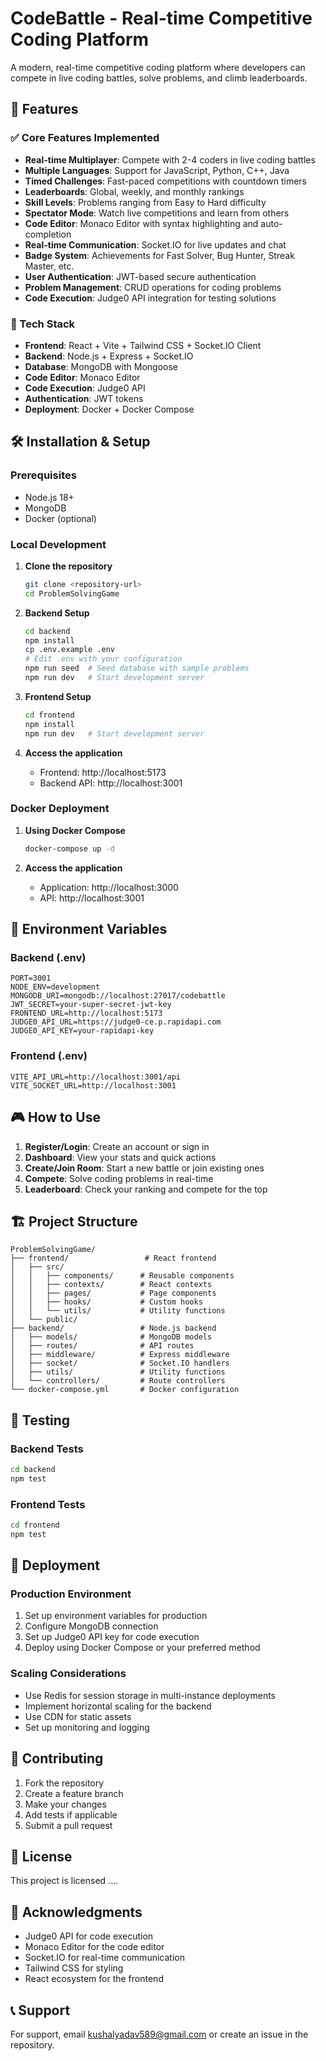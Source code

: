 # CodeBattle - Real-time Competitive Coding Platform

A modern, real-time competitive coding platform where developers can compete in live coding battles, solve problems, and climb leaderboards.

## 🚀 Features

### ✅ Core Features Implemented
- **Real-time Multiplayer**: Compete with 2-4 coders in live coding battles
- **Multiple Languages**: Support for JavaScript, Python, C++, Java
- **Timed Challenges**: Fast-paced competitions with countdown timers
- **Leaderboards**: Global, weekly, and monthly rankings
- **Skill Levels**: Problems ranging from Easy to Hard difficulty
- **Spectator Mode**: Watch live competitions and learn from others
- **Code Editor**: Monaco Editor with syntax highlighting and auto-completion
- **Real-time Communication**: Socket.IO for live updates and chat
- **Badge System**: Achievements for Fast Solver, Bug Hunter, Streak Master, etc.
- **User Authentication**: JWT-based secure authentication
- **Problem Management**: CRUD operations for coding problems
- **Code Execution**: Judge0 API integration for testing solutions 

### 🎯 Tech Stack
- **Frontend**: React + Vite + Tailwind CSS + Socket.IO Client
- **Backend**: Node.js + Express + Socket.IO
- **Database**: MongoDB with Mongoose
- **Code Editor**: Monaco Editor
- **Code Execution**: Judge0 API
- **Authentication**: JWT tokens
- **Deployment**: Docker + Docker Compose

## 🛠️ Installation & Setup

### Prerequisites
- Node.js 18+ 
- MongoDB
- Docker (optional)

### Local Development

1. **Clone the repository**
   ```bash
   git clone <repository-url>
   cd ProblemSolvingGame
   ```

2. **Backend Setup**
   ```bash
   cd backend
   npm install
   cp .env.example .env
   # Edit .env with your configuration
   npm run seed  # Seed database with sample problems
   npm run dev   # Start development server
   ```

3. **Frontend Setup**
   ```bash
   cd frontend
   npm install
   npm run dev   # Start development server
   ```

4. **Access the application**
   - Frontend: http://localhost:5173
   - Backend API: http://localhost:3001

### Docker Deployment

1. **Using Docker Compose**
   ```bash
   docker-compose up -d
   ```

2. **Access the application**
   - Application: http://localhost:3000
   - API: http://localhost:3001

## 📝 Environment Variables

### Backend (.env)
```env
PORT=3001
NODE_ENV=development
MONGODB_URI=mongodb://localhost:27017/codebattle
JWT_SECRET=your-super-secret-jwt-key
FRONTEND_URL=http://localhost:5173
JUDGE0_API_URL=https://judge0-ce.p.rapidapi.com
JUDGE0_API_KEY=your-rapidapi-key
```

### Frontend (.env)
```env
VITE_API_URL=http://localhost:3001/api
VITE_SOCKET_URL=http://localhost:3001
```

## 🎮 How to Use

1. **Register/Login**: Create an account or sign in
2. **Dashboard**: View your stats and quick actions
3. **Create/Join Room**: Start a new battle or join existing ones
4. **Compete**: Solve coding problems in real-time
5. **Leaderboard**: Check your ranking and compete for the top

## 🏗️ Project Structure

```
ProblemSolvingGame/
├── frontend/                 # React frontend
│   ├── src/
│   │   ├── components/      # Reusable components
│   │   ├── contexts/        # React contexts
│   │   ├── pages/           # Page components
│   │   ├── hooks/           # Custom hooks
│   │   └── utils/           # Utility functions
│   └── public/
├── backend/                 # Node.js backend
│   ├── models/              # MongoDB models
│   ├── routes/              # API routes
│   ├── middleware/          # Express middleware
│   ├── socket/              # Socket.IO handlers
│   ├── utils/               # Utility functions
│   └── controllers/         # Route controllers
└── docker-compose.yml       # Docker configuration
```

## 🧪 Testing

### Backend Tests
```bash
cd backend
npm test
```

### Frontend Tests
```bash
cd frontend
npm test
```

## 🚀 Deployment

### Production Environment
1. Set up environment variables for production
2. Configure MongoDB connection
3. Set up Judge0 API key for code execution
4. Deploy using Docker Compose or your preferred method

### Scaling Considerations
- Use Redis for session storage in multi-instance deployments
- Implement horizontal scaling for the backend
- Use CDN for static assets
- Set up monitoring and logging

## 🤝 Contributing

1. Fork the repository
2. Create a feature branch
3. Make your changes
4. Add tests if applicable
5. Submit a pull request

## 📄 License

This project is licensed ....

## 🙏 Acknowledgments

- Judge0 API for code execution
- Monaco Editor for the code editor
- Socket.IO for real-time communication
- Tailwind CSS for styling
- React ecosystem for the frontend

## 📞 Support

For support, email kushalyadav589@gmail.com or create an issue in the repository.
